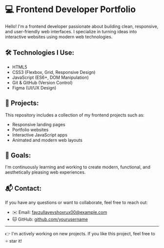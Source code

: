 # 💻 Frontend Developer Portfolio

Hello! I'm a frontend developer passionate about building clean, responsive, and user-friendly web interfaces. I specialize in turning ideas into interactive websites using modern web technologies.

## 🛠 Technologies I Use:
- HTML5
- CSS3 (Flexbox, Grid, Responsive Design)
- JavaScript (ES6+, DOM Manipulation)
- Git & GitHub (Version Control)
- Figma (UI/UX Design)

## 📁 Projects:
This repository includes a collection of my frontend projects such as:
- Responsive landing pages
- Portfolio websites
- Interactive JavaScript apps
- Animated and modern web layouts

## 🎯 Goals:
I'm continuously learning and working to create modern, functional, and aesthetically pleasing web experiences.

## 📬 Contact:
If you have any questions or want to collaborate, feel free to reach out:

- ✉️ Email: fayzullayevshoxrux00@example.com  
- 🐱 GitHub: [github.com/yourusername](https://github.com/shoxrux598)  

---

👉 I'm actively working on new projects. If you like this project, feel free to ⭐ star it!
